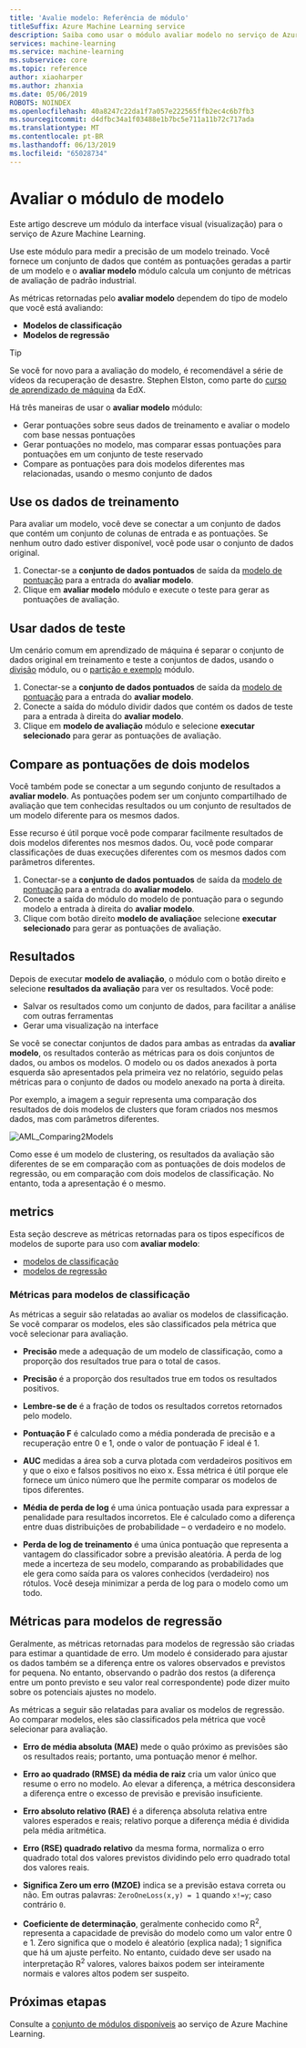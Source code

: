 ```yaml
---
title: 'Avalie modelo: Referência de módulo'
titleSuffix: Azure Machine Learning service
description: Saiba como usar o módulo avaliar modelo no serviço de Azure Machine Learning para medir a precisão de um modelo treinado.
services: machine-learning
ms.service: machine-learning
ms.subservice: core
ms.topic: reference
author: xiaoharper
ms.author: zhanxia
ms.date: 05/06/2019
ROBOTS: NOINDEX
ms.openlocfilehash: 40a8247c22da1f7a057e222565ffb2ec4c6b7fb3
ms.sourcegitcommit: d4dfbc34a1f03488e1b7bc5e711a11b72c717ada
ms.translationtype: MT
ms.contentlocale: pt-BR
ms.lasthandoff: 06/13/2019
ms.locfileid: "65028734"
---
```

# <a name="evaluate-model-module"></a>Avaliar o módulo de modelo

Este artigo descreve um módulo da interface visual (visualização) para o serviço de Azure Machine Learning.

Use este módulo para medir a precisão de um modelo treinado. Você fornece um conjunto de dados que contém as pontuações geradas a partir de um modelo e o **avaliar modelo** módulo calcula um conjunto de métricas de avaliação de padrão industrial.
  
 As métricas retornadas pelo **avaliar modelo** dependem do tipo de modelo que você está avaliando:  
  
-   **Modelos de classificação**    
-   **Modelos de regressão**    



> [!TIP]
> Se você for novo para a avaliação do modelo, é recomendável a série de vídeos da recuperação de desastre. Stephen Elston, como parte do [curso de aprendizado de máquina](https://blogs.technet.microsoft.com/machinelearning/2015/09/08/new-edx-course-data-science-machine-learning-essentials/) da EdX. 


Há três maneiras de usar o **avaliar modelo** módulo:

+ Gerar pontuações sobre seus dados de treinamento e avaliar o modelo com base nessas pontuações
+ Gerar pontuações no modelo, mas comparar essas pontuações para pontuações em um conjunto de teste reservado
+ Compare as pontuações para dois modelos diferentes mas relacionadas, usando o mesmo conjunto de dados

## <a name="use-the-training-data"></a>Use os dados de treinamento

Para avaliar um modelo, você deve se conectar a um conjunto de dados que contém um conjunto de colunas de entrada e as pontuações.  Se nenhum outro dado estiver disponível, você pode usar o conjunto de dados original.

1. Conectar-se a **conjunto de dados pontuados** de saída da [modelo de pontuação](./score-model.md) para a entrada do **avaliar modelo**. 
2. Clique em **avaliar modelo** módulo e execute o teste para gerar as pontuações de avaliação.

## <a name="use-testing-data"></a>Usar dados de teste

Um cenário comum em aprendizado de máquina é separar o conjunto de dados original em treinamento e teste a conjuntos de dados, usando o [divisão](./split-data.md) módulo, ou o [partição e exemplo](./partition-and-sample.md) módulo. 

1. Conectar-se a **conjunto de dados pontuados** de saída da [modelo de pontuação](score-model.md) para a entrada do **avaliar modelo**. 
2. Conecte a saída do módulo dividir dados que contém os dados de teste para a entrada à direita do **avaliar modelo**.
2. Clique em **modelo de avaliação** módulo e selecione **executar selecionado** para gerar as pontuações de avaliação.

## <a name="compare-scores-from-two-models"></a>Compare as pontuações de dois modelos

Você também pode se conectar a um segundo conjunto de resultados a **avaliar modelo**.  As pontuações podem ser um conjunto compartilhado de avaliação que tem conhecidas resultados ou um conjunto de resultados de um modelo diferente para os mesmos dados.

Esse recurso é útil porque você pode comparar facilmente resultados de dois modelos diferentes nos mesmos dados. Ou, você pode comparar classificações de duas execuções diferentes com os mesmos dados com parâmetros diferentes.

1. Conectar-se a **conjunto de dados pontuados** de saída da [modelo de pontuação](score-model.md) para a entrada do **avaliar modelo**. 
2. Conecte a saída do módulo do modelo de pontuação para o segundo modelo a entrada à direita do **avaliar modelo**.
3. Clique com botão direito **modelo de avaliação**e selecione **executar selecionado** para gerar as pontuações de avaliação.

## <a name="results"></a>Resultados

Depois de executar **modelo de avaliação**, o módulo com o botão direito e selecione **resultados da avaliação** para ver os resultados. Você pode:

+ Salvar os resultados como um conjunto de dados, para facilitar a análise com outras ferramentas
+ Gerar uma visualização na interface

Se você se conectar conjuntos de dados para ambas as entradas da **avaliar modelo**, os resultados conterão as métricas para os dois conjuntos de dados, ou ambos os modelos.
O modelo ou os dados anexados à porta esquerda são apresentados pela primeira vez no relatório, seguido pelas métricas para o conjunto de dados ou modelo anexado na porta à direita.  

Por exemplo, a imagem a seguir representa uma comparação dos resultados de dois modelos de clusters que foram criados nos mesmos dados, mas com parâmetros diferentes.  

![AML&#95;Comparing2Models](media/module/aml-comparing2models.png "AML_Comparing2Models")  

Como esse é um modelo de clustering, os resultados da avaliação são diferentes de se em comparação com as pontuações de dois modelos de regressão, ou em comparação com dois modelos de classificação. No entanto, toda a apresentação é o mesmo. 

## <a name="metrics"></a>metrics

Esta seção descreve as métricas retornadas para os tipos específicos de modelos de suporte para uso com **avaliar modelo**:

+ [modelos de classificação](#bkmk_classification)
+ [modelos de regressão](#bkmk_regression)

###  <a name="bkmk_classification"></a> Métricas para modelos de classificação

As métricas a seguir são relatadas ao avaliar os modelos de classificação. Se você comparar os modelos, eles são classificados pela métrica que você selecionar para avaliação.  
  
-   **Precisão** mede a adequação de um modelo de classificação, como a proporção dos resultados true para o total de casos.  
  
-   **Precisão** é a proporção dos resultados true em todos os resultados positivos.  
  
-   **Lembre-se de** é a fração de todos os resultados corretos retornados pelo modelo.  
  
-   **Pontuação F** é calculado como a média ponderada de precisão e a recuperação entre 0 e 1, onde o valor de pontuação F ideal é 1.  
  
-   **AUC** medidas a área sob a curva plotada com verdadeiros positivos em y que o eixo e falsos positivos no eixo x. Essa métrica é útil porque ele fornece um único número que lhe permite comparar os modelos de tipos diferentes.  
  
- **Média de perda de log** é uma única pontuação usada para expressar a penalidade para resultados incorretos. Ele é calculado como a diferença entre duas distribuições de probabilidade – o verdadeiro e no modelo.  
  
- **Perda de log de treinamento** é uma única pontuação que representa a vantagem do classificador sobre a previsão aleatória. A perda de log mede a incerteza de seu modelo, comparando as probabilidades que ele gera como saída para os valores conhecidos (verdadeiro) nos rótulos. Você deseja minimizar a perda de log para o modelo como um todo.

##  <a name="bkmk_regression"></a> Métricas para modelos de regressão
 
Geralmente, as métricas retornadas para modelos de regressão são criadas para estimar a quantidade de erro.  Um modelo é considerado para ajustar os dados também se a diferença entre os valores observados e previstos for pequena. No entanto, observando o padrão dos restos (a diferença entre um ponto previsto e seu valor real correspondente) pode dizer muito sobre os potenciais ajustes no modelo.  
  
 As métricas a seguir são relatadas para avaliar os modelos de regressão. Ao comparar modelos, eles são classificados pela métrica que você selecionar para avaliação.  
  
- **Erro de média absoluta (MAE)** mede o quão próximo as previsões são os resultados reais; portanto, uma pontuação menor é melhor.  
  
- **Erro ao quadrado (RMSE) da média de raiz** cria um valor único que resume o erro no modelo. Ao elevar a diferença, a métrica desconsidera a diferença entre o excesso de previsão e previsão insuficiente.  
  
- **Erro absoluto relativo (RAE)** é a diferença absoluta relativa entre valores esperados e reais; relativo porque a diferença média é dividida pela média aritmética.  
  
- **Erro (RSE) quadrado relativo** da mesma forma, normaliza o erro quadrado total dos valores previstos dividindo pelo erro quadrado total dos valores reais.  
  
- **Significa Zero um erro (MZOE)** indica se a previsão estava correta ou não.  Em outras palavras: `ZeroOneLoss(x,y) = 1` quando `x!=y`; caso contrário `0`.
  
- **Coeficiente de determinação**, geralmente conhecido como R<sup>2</sup>, representa a capacidade de previsão do modelo como um valor entre 0 e 1. Zero significa que o modelo é aleatório (explica nada); 1 significa que há um ajuste perfeito. No entanto, cuidado deve ser usado na interpretação R<sup>2</sup> valores, valores baixos podem ser inteiramente normais e valores altos podem ser suspeito.
  

## <a name="next-steps"></a>Próximas etapas

Consulte a [conjunto de módulos disponíveis](module-reference.md) ao serviço de Azure Machine Learning. 